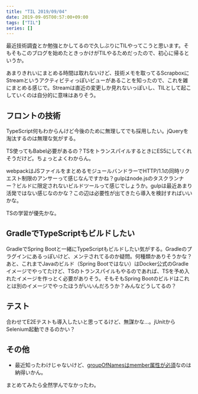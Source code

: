 ```yaml
---
title: "TIL 2019/09/04"
date: 2019-09-05T00:57:00+09:00
tags: ["TIL"]
series: []
---
```


最近技術調査とか勉強とかしてるので久しぶりにTILやってこうと思います。そもそもこのブログを始めたときっかけがTILやるためだったので、初心に帰るというか。

あまりきれいにまとめる時間は取れないけど、技術メモを取ってるScrapboxにStreamというアクティビティっぽいビューがあることを知ったので、これを雑にまとめる感じで。Streamは直近の変更しか見れないっぽいし、TILとして起こしていくのは自分的に意味はありそう。

<!--more-->

## フロントの技術

TypeScript何もわからんけど今後のために無理してでも採用したい。jQueryを淘汰するのは無理な気がする。

TS使ってもBabel必要があるの？TSをトランスパイルするときにES5にしてくれそうだけど。ちょっとよくわからん。

webpackはJSファイルをまとめるモジュールバンドラーでHTTP/1.1の同時リクエスト制限のアンサーって感じなんですかね？gulpはnode.jsのタスクランナー？ビルドに限定されないビルドツールって感じでしょうか。gulpは最近あまり活発ではない感じなのかな？この辺は必要性が出てきたら導入を検討すればいいかな。

TSの学習が優先かな。

## GradleでTypeScriptもビルドしたい

GradleでSpring Bootと一緒にTypeScriptもビルドしたい気がする。Gradleのプラグインにあるっぽいけど、メンテされてるのか疑問。何種類かありそうかな？あと、これまでJavaのビルド（Spring Bootではない）はDocker公式のGradleイメージでやってたけど、TSのトランスパイルもやるのであれば、TSを予め入れたイメージを作っとく必要がありそう。そもそもSpring Bootのビルドはこれとは別のイメージでやったほうがいいんだろうか？みんなどうしてるの？

## テスト

合わせてE2Eテストも導入したいと思ってるけど、無謀かな…。jUnitからSelenium起動できるのかい？

## その他

* 最近知ったわけじゃないけど、[groupOfNamesはmember属性が必須](https://tools.ietf.org/html/rfc4519#section-3.5)なのは納得いかん。

まとめてみたら全然学んでなかったわ。
